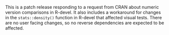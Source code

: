 This is a patch release responding to a request from CRAN about numeric
version comparisons in R-devel. It also includes a workaround for changes
in the `stats::density()` function in R-devel that affected visual tests.
There are no user facing changes, so no reverse dependencies are expected to
be affected.
